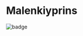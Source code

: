 # Malenkiyprins
![badge](https://img.shields.io/endpoint?url=https://gist.githubusercontent.com/<user>/<gist-id>/raw/<gist-filename>)